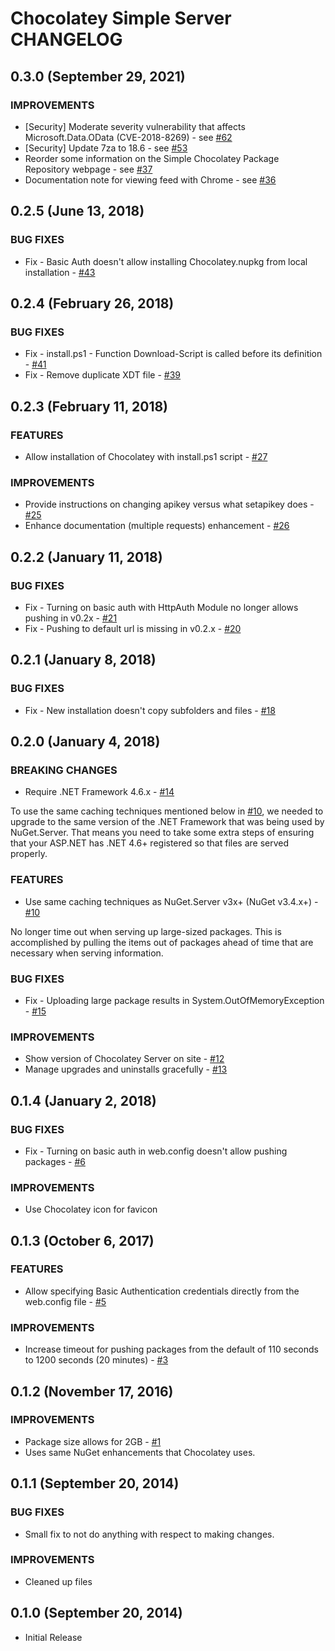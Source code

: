 # Chocolatey Simple Server CHANGELOG

## 0.3.0 (September 29, 2021)
### IMPROVEMENTS
 * [Security] Moderate severity vulnerability that affects Microsoft.Data.OData (CVE-2018-8269) - see [#62](https://github.com/chocolatey-community/simple-server/issues/62)
 * [Security] Update 7za to 18.6 - see [#53](https://github.com/chocolatey-community/simple-server/issues/53)
 * Reorder some information on the Simple Chocolatey Package Repository webpage - see [#37](https://github.com/chocolatey-community/simple-server/issues/37)
 * Documentation note for viewing feed with Chrome - see [#36](https://github.com/chocolatey-community/simple-server/issues/36)


## 0.2.5 (June 13, 2018)
### BUG FIXES
 * Fix - Basic Auth doesn't allow installing Chocolatey.nupkg from local installation - [#43](https://github.com/chocolatey/simple-server/issues/43)


## 0.2.4 (February 26, 2018)
### BUG FIXES
 * Fix - install.ps1 - Function Download-Script is called before its definition - [#41](https://github.com/chocolatey/simple-server/issues/41)
 * Fix - Remove duplicate XDT file - [#39](https://github.com/chocolatey/simple-server/issues/39)


## 0.2.3 (February 11, 2018)
### FEATURES
 * Allow installation of Chocolatey with install.ps1 script - [#27](https://github.com/chocolatey/simple-server/issues/27)

### IMPROVEMENTS
 * Provide instructions on changing apikey versus what setapikey does - [#25](https://github.com/chocolatey/simple-server/issues/25)
 * Enhance documentation (multiple requests) enhancement - [#26](https://github.com/chocolatey/simple-server/issues/26)


## 0.2.2 (January 11, 2018)
### BUG FIXES
 * Fix - Turning on basic auth with HttpAuth Module no longer allows pushing in v0.2x - [#21](https://github.com/chocolatey/simple-server/issues/21)
 * Fix - Pushing to default url is missing in v0.2.x - [#20](https://github.com/chocolatey/simple-server/issues/20)


## 0.2.1 (January 8, 2018)
### BUG FIXES
 * Fix - New installation doesn't copy subfolders and files - [#18](https://github.com/chocolatey/simple-server/issues/18)


## 0.2.0 (January 4, 2018)
### BREAKING CHANGES
 * Require .NET Framework 4.6.x - [#14](https://github.com/chocolatey/simple-server/issues/14)

To use the same caching techniques mentioned below in [#10](https://github.com/chocolatey/simple-server/issues/10), we needed to upgrade to the same version of the .NET Framework that was being used by NuGet.Server. That means you need to take some extra steps of ensuring that your ASP.NET has .NET 4.6+ registered so that files are served properly.

### FEATURES
 * Use same caching techniques as NuGet.Server v3x+ (NuGet v3.4.x+) - [#10](https://github.com/chocolatey/simple-server/issues/10)

No longer time out when serving up large-sized packages. This is accomplished by pulling the items out of packages ahead of time that are necessary when serving information.

### BUG FIXES
 * Fix - Uploading large package results in System.OutOfMemoryException - [#15](https://github.com/chocolatey/simple-server/issues/15)

### IMPROVEMENTS
 * Show version of Chocolatey Server on site - [#12](https://github.com/chocolatey/simple-server/issues/12)
 * Manage upgrades and uninstalls gracefully - [#13](https://github.com/chocolatey/simple-server/issues/13)


## 0.1.4 (January 2, 2018)
### BUG FIXES
 * Fix - Turning on basic auth in web.config doesn't allow pushing packages - [#6](https://github.com/chocolatey/simple-server/issues/6)

### IMPROVEMENTS
 * Use Chocolatey icon for favicon


## 0.1.3 (October 6, 2017)
### FEATURES
 * Allow specifying Basic Authentication credentials directly from the web.config file - [#5](https://github.com/chocolatey/simple-server/issues/5)

### IMPROVEMENTS
 * Increase timeout for pushing packages from the default of 110 seconds to 1200
seconds (20 minutes) - [#3](https://github.com/chocolatey/simple-server/issues/3)


## 0.1.2 (November 17, 2016)
### IMPROVEMENTS
 * Package size allows for 2GB - [#1](https://github.com/chocolatey/simple-server/issues/1)
 * Uses same NuGet enhancements that Chocolatey uses.


## 0.1.1 (September 20, 2014)
### BUG FIXES
 * Small fix to not do anything with respect to making changes.

### IMPROVEMENTS
 * Cleaned up files


## 0.1.0 (September 20, 2014)
 * Initial Release
